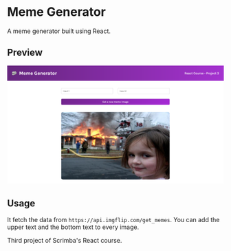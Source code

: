 # Meme Generator

A meme generator built using React.

## Preview
![preview](https://github.com/donato-casiello/meme-generator/blob/main/preview.png)

## Usage 
It fetch the data from `https://api.imgflip.com/get_memes`. 
You can add the upper text and the bottom text to every image.

Third project of Scrimba's React course.
